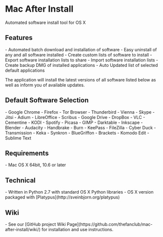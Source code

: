 # Mac After Install
Automated software install tool for OS X

<h2>Features</h2>
- Automated batch download and installation of software
- Easy uninstall of any and all software installed
- Create custom lists of software to install
- Export software installation lists to share
- Import software installation lists 
- Create backup DMG of installed applications
- Auto Updated list of selected default applications 

The application will install the latest versions of all software listed below as well as inform you of available updates.

<h2>Default Software Selection</h2>
- Google Chrome 
- Firefox
- Tor Browser 
- Thunderbird 
- Vienna 
- Skype
- Jitsi
- Adium
- LibreOffice 
- Scribus 
- Google Drive 
- DropBox 
- VLC  
- Cementine 
- KODI 
- Spotify 
- Picasa 
- GIMP
- Darktable
- Inkscape 
- Blender
- Audacity
- Handbrake
- Burn
- KeePass
- FileZilla
- Cyber Duck
- Transmission
- Keka
- Synkron
- BlueGriffon
- Brackets
- Komodo Edit
- Sublime Text

<h2>Requirements</h2>
- Mac OS X 64bit, 10.6 or later

<h2>Technical</h2>
- Written in Python 2.7 with standard OS X Python libraries
- OS X version packaged with [Platypus](http://sveinbjorn.org/platypus)

<h2>Wiki</h2>
- See our [GitHub project Wiki Page](https://github.com/thefanclub/mac-after-install/wiki/) for installation and use instructions.
